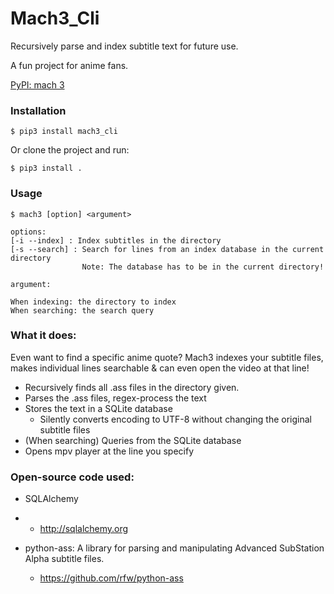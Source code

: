 # Mach3_Cli

Recursively parse and index subtitle text for future use.

A fun project for anime fans.

[PyPI: mach 3](https://pypi.org/project/mach3/)


### Installation

    $ pip3 install mach3_cli
    
Or clone the project and run:

    $ pip3 install .

### Usage

```
$ mach3 [option] <argument>

options:
[-i --index] : Index subtitles in the directory
[-s --search] : Search for lines from an index database in the current directory
                Note: The database has to be in the current directory!

argument:

When indexing: the directory to index
When searching: the search query
```
    
### What it does:

Even want to find a specific anime quote? Mach3 indexes your subtitle files, makes individual lines searchable & can even open the video at that line!

* Recursively finds all .ass files in the directory given.
* Parses the .ass files, regex-process the text
* Stores the text in a SQLite database
    * Silently converts encoding to UTF-8 without changing the original subtitle files
* (When searching) Queries from the SQLite database
* Opens mpv player at the line you specify

### Open-source code used:

* SQLAlchemy

* * <http://sqlalchemy.org>

* python-ass: A library for parsing and manipulating Advanced SubStation Alpha subtitle files.

  * https://github.com/rfw/python-ass
